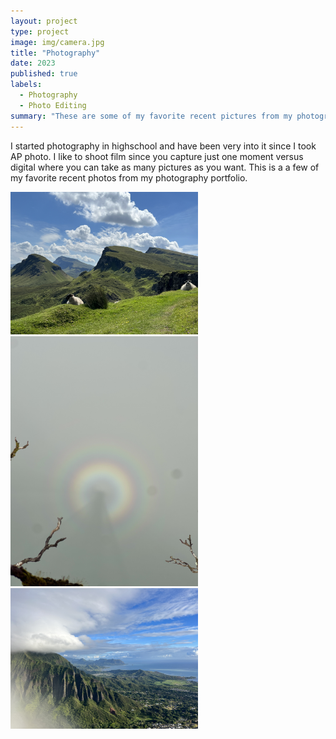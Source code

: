 ```yaml
---
layout: project
type: project
image: img/camera.jpg
title: "Photography"
date: 2023
published: true
labels:
  - Photography
  - Photo Editing
summary: "These are some of my favorite recent pictures from my photography portfolio"
---
```


I started photography in highschool and have been very into it since I took AP photo. I like to shoot film since you capture just one moment versus digital where you can take as many pictures as you want. This is a a few of my favorite recent photos from my photography portfolio.

<div class="text-center p-4">
  <img width="300px" src="../img/sheep.png" class="img-thumbnail" >
  <img width="300px" src="../img/rainbow.png" class="img-thumbnail" >
  <img width="300px" src="../img/stairway.png" class="img-thumbnail" >
</div>


